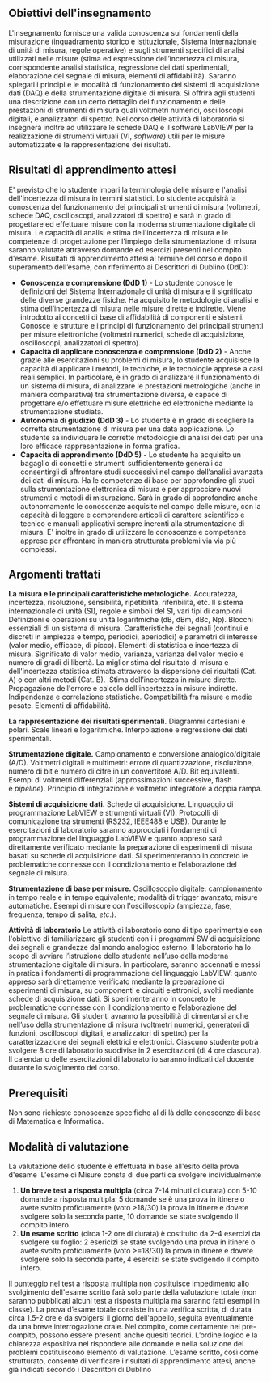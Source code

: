 ## Obiettivi dell'insegnamento
L'insegnamento fornisce una valida conoscenza sui fondamenti della misurazione (inquadramento storico e istituzionale, Sistema Internazionale di unità di misura, regole operative) e sugli strumenti specifici di analisi utilizzati nelle misure (stima ed espressione dell’incertezza di misura, corrispondente analisi statistica, regressione dei dati sperimentali, elaborazione del segnale di misura, elementi di affidabilità).  Saranno spiegati i principi e le modalità di funzionamento dei sistemi di acquisizione dati (DAQ) e della strumentazione digitale di misura. Si offrirà agli studenti una descrizione con un certo dettaglio del funzionamento e delle prestazioni di strumenti di misura quali voltmetri numerici, oscilloscopi digitali, e analizzatori di spettro. Nel corso delle attività di laboratorio si insegnerà inoltre ad utilizzare le schede DAQ e il software LabVIEW per la realizzazione di strumenti virtuali (VI, _software_) utili per le misure automatizzate e la rappresentazione dei risultati.

## Risultati di apprendimento attesi
E' previsto che lo studente impari la terminologia delle misure e l'analisi dell'incertezza di misura in termini statistici. Lo studente acquisirà la conoscenza del funzionamento dei principali strumenti di misura (voltmetri, schede DAQ, oscilloscopi, analizzatori di spettro) e sarà in grado di progettare ed effettuare misure con la moderna strumentazione digitale di misura. Le capacità di analisi e stima dell'incertezza di misura e le competenze di progettazione per l'impiego della strumentazione di misura saranno valutate attraverso domande ed esercizi presenti nel compito d'esame. Risultati di apprendimento attesi al termine del corso e dopo il superamento dell’esame, con riferimento ai Descrittori di Dublino (DdD): 
- **Conoscenza e comprensione (DdD 1)** - Lo studente conosce le definizioni del Sistema Internazionale di unità di misura e il significato delle diverse grandezze fisiche. Ha acquisito le metodologie di analisi e stima dell’incertezza di misura nelle misure dirette e indirette. Viene introdotto ai concetti di base di affidabilità di componenti e sistemi. Conosce le strutture e i principi di funzionamento dei principali strumenti per misure elettroniche (voltmetri numerici, schede di acquisizione, oscilloscopi, analizzatori di spettro).
- **Capacità di applicare conoscenza e comprensione (DdD 2)** - Anche grazie alle esercitazioni su problemi di misura, lo studente acquisisce la capacità di applicare i metodi, le tecniche, e le tecnologie apprese a casi reali semplici. In particolare, è in grado di analizzare il funzionamento di un sistema di misura, di analizzare le prestazioni metrologiche (anche in maniera comparativa) tra strumentazione diversa, è capace di progettare e/o effettuare misure elettriche ed elettroniche mediante la strumentazione studiata.
- **Autonomia di giudizio (DdD 3)** - Lo studente è in grado di scegliere la corretta strumentazione di misura per una data applicazione. Lo studente sa individuare le corrette metodologie di analisi dei dati per una loro efficace rappresentazione in forma grafica.
- **Capacità di apprendimento (DdD 5)** - Lo studente ha acquisito un bagaglio di concetti e strumenti sufficientemente generali da consentirgli di affrontare studi successivi nel campo dell’analisi avanzata dei dati di misura. Ha le competenze di base per approfondire gli studi sulla strumentazione elettronica di misura e per approcciare nuovi strumenti e metodi di misurazione. Sarà in grado di approfondire anche autonomamente le conoscenze acquisite nel campo delle misure, con la capacità di leggere e comprendere articoli di carattere scientifico e tecnico e manuali applicativi sempre inerenti alla strumentazione di misura. E' inoltre in grado di utilizzare le conoscenze e competenze apprese per affrontare in maniera strutturata problemi via via più complessi.

## Argomenti trattati
**La misura e le principali caratteristiche metrologiche.** Accuratezza, incertezza, risoluzione, sensibilità, ripetibilità, riferibilità, etc. Il sistema internazionale di unità (SI), regole e simboli del SI, vari tipi di campioni. Definizioni e operazioni su unità logaritmiche (dB, dBm, dBc, Np). Blocchi essenziali di un sistema di misura. Caratteristiche dei segnali (continui e discreti in ampiezza e tempo, periodici, aperiodici) e parametri di interesse (valor medio, efficace, di picco). Elementi di statistica e incertezza di misura. Significato di valor medio, varianza, varianza del valor medio e numero di gradi di libertà. La miglior stima del risultato di misura e dell'incertezza statistica stimata attraverso la dispersione dei risultati (Cat. A) o con altri metodi (Cat. B).  Stima dell’incertezza in misure dirette. Propagazione dell'errore e calcolo dell'incertezza in misure indirette. Indipendenza e correlazione statistiche. Compatibilità fra misure e medie pesate. Elementi di affidabilità. 

**La rappresentazione dei risultati sperimentali.** Diagrammi cartesiani e polari. Scale lineari e logaritmiche. Interpolazione e regressione dei dati sperimentali. 

**Strumentazione digitale.** Campionamento e conversione analogico/digitale (A/D). Voltmetri digitali e multimetri: errore di quantizzazione, risoluzione, numero di bit e numero di cifre in un convertitore A/D. Bit equivalenti. Esempi di voltmetri differenziali (approssimazioni successive, flash e _pipeline_). Principio di integrazione e voltmetro integratore a doppia rampa.

**Sistemi di acquisizione dati.** Schede di acquisizione. Linguaggio di programmazione LabVIEW e strumenti virtuali (VI). Protocolli di comunicazione tra strumenti (RS232, IEEE488 e USB). Durante le esercitazioni di laboratorio saranno approcciati i fondamenti di programmazione del linguaggio LabVIEW e quanto appreso sarà direttamente verificato mediante la preparazione di esperimenti di misura basati su schede di acquisizione dati. Si sperimenteranno in concreto le problematiche connesse con il condizionamento e l’elaborazione del segnale di misura.

**Strumentazione di base per misure.** Oscilloscopio digitale: campionamento in tempo reale e in tempo equivalente; modalità di trigger avanzato; misure automatiche. Esempi di misure con l'oscilloscopio (ampiezza, fase, frequenza, tempo di salita, _etc_.).

**Attività di laboratorio**
Le attività di laboratorio sono di tipo sperimentale con l'obiettivo di familiarizzare gli studenti con i i programmi SW di acquisizione dei segnali e grandezze dal mondo analogico esterno. Il laboratorio ha lo scopo di avviare l’istruzione dello studente nell’uso della moderna strumentazione digitale di misura. In particolare, saranno accennati e messi in pratica i fondamenti di programmazione del linguaggio LabVIEW: quanto appreso sarà direttamente verificato mediante la preparazione di esperimenti di misura, su componenti e circuiti elettronici, svolti mediante schede di acquisizione dati. Si sperimenteranno in concreto le problematiche connesse con il condizionamento e l’elaborazione del segnale di misura. Gli studenti avranno la possibilità di cimentarsi anche nell’uso della strumentazione di misura (voltmetri numerici, generatori di funzioni, oscilloscopi digitali, e analizzatori di spettro) per la caratterizzazione dei segnali elettrici e elettronici. Ciascuno studente potrà svolgere 8 ore di laboratorio suddivise in 2 esercitazioni (di 4 ore ciascuna). Il calendario delle esercitazioni di laboratorio saranno indicati dal docente durante lo svolgimento del corso.

## Prerequisiti
Non sono richieste conoscenze specifiche al di là delle conoscenze di base di Matematica e Informatica.

## Modalità di valutazione
La valutazione dello studente è effettuata in base all'esito della prova d'esame 
L'esame di Misure consta di due parti da svolgere individualmente 
1. **Un breve test a risposta multipla** (circa 7-14 minuti di durata) con 5-10 domande a risposta multipla: 5 domande se è una prova in itinere o avete svolto proficuamente (voto >18/30) la prova in itinere e dovete svolgere solo la seconda parte, 10 domande se state svolgendo il compito intero.
2. **Un esame scritto** (circa 1-2 ore di durata) è costituito da 2-4 esercizi da svolgere su foglio: 2 esericizi se state svolgendo una prova in itinere o avete svolto proficuamente (voto >=18/30) la prova in itinere e dovete svolgere solo la seconda parte, 4 esercizi se state svolgendo il compito intero.

Il punteggio nel test a risposta multipla non costituisce impedimento allo svolgimento dell'esame scritto farà solo parte della valutazione totale (non saranno pubblicati alcuni test a risposta multipla ma saranno fatti esempi in classe). La prova d’esame totale consiste in una verifica scritta, di durata circa 1.5-2 ore e da svolgersi il giorno dell'appello, seguita eventualmente da una breve interrogazione orale. Nel compito, come certamente nel pre-compito, possono essere presenti anche quesiti teorici. L’ordine logico e la chiarezza espositiva nel rispondere alle domande e nella soluzione dei problemi costituiscono elemento di valutazione. L’esame scritto, così come strutturato, consente di verificare i risultati di apprendimento attesi, anche già indicati secondo i Descrittori di Dublino